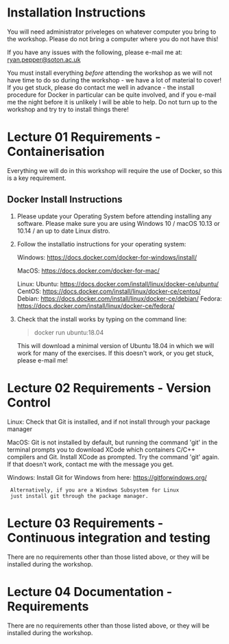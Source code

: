 # Installation Instructions

You will need administrator priveleges on whatever computer you bring to the
workshop. Please do not bring a computer where you do not have this!

If you have any issues with the following, please e-mail me at:
   ryan.pepper@soton.ac.uk

You must install everything *before* attending the workshop as we will not have time to
do so during the workshop - we have a lot of material to cover! If you get stuck, 
please do contact me well in advance - the install procedure for Docker in particular
can be quite involved, and if you e-mail me the night before it is unlikely I will be
able to help. Do not turn up to the workshop and try try to install things there!


# Lecture 01 Requirements - Containerisation

Everything we will do in this workshop will require the use of Docker, so this
is a key requirement.

## Docker Install Instructions

1. Please update your Operating System before attending installing any software. Please
   make sure you are using Windows 10 / macOS 10.13 or 10.14 / an up to date Linux distro.

2. Follow the installatio instructions for your operating system:
   
   Windows: https://docs.docker.com/docker-for-windows/install/
   	    
   MacOS: https://docs.docker.com/docker-for-mac/

   Linux: 
   	  Ubuntu: https://docs.docker.com/install/linux/docker-ce/ubuntu/
   	  CentOS: https://docs.docker.com/install/linux/docker-ce/centos/
   	  Debian: https://docs.docker.com/install/linux/docker-ce/debian/
   	  Fedora: https://docs.docker.com/install/linux/docker-ce/fedora/

3. Check that the install works by typing on the command line:

   >   docker run ubuntu:18.04

   This will download a minimal version of Ubuntu 18.04 in which we will
   work for many of the exercises. If this doesn't work, or you get stuck,
   please e-mail me!

# Lecture 02 Requirements - Version Control
  
  Linux: Check that Git is installed, and if not install through your package manager

  MacOS: Git is not installed by default, but running the command 'git' in the terminal
  	 prompts you to download XCode which containers C/C++ compilers and Git.
	 Install XCode as prompted. Try the command 'git' again. If that doesn't work,
	 contact me with the message you get.

  Windows: Install Git for Windows from here: https://gitforwindows.org/
  
	 Alternatively, if you are a Windows Subsystem for Linux
	 just install git through the package manager.


# Lecture 03 Requirements - Continuous integration and testing
  
  There are no requirements other than those listed above, or they will be installed
  during the workshop.

# Lecture 04 Documentation - Requirements
  
  There are no requirements other than those listed above, or they will	be installed
  during the workshop.

